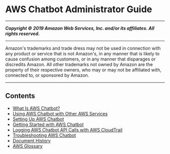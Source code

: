 # AWS Chatbot Administrator Guide

-----
*****Copyright &copy; 2019 Amazon Web Services, Inc. and/or its affiliates. All rights reserved.*****

-----
Amazon's trademarks and trade dress may not be used in 
     connection with any product or service that is not Amazon's, 
     in any manner that is likely to cause confusion among customers, 
     or in any manner that disparages or discredits Amazon. All other 
     trademarks not owned by Amazon are the property of their respective
     owners, who may or may not be affiliated with, connected to, or 
     sponsored by Amazon.

-----
## Contents
+ [What Is AWS Chatbot?](what-is.md)
+ [Using AWS Chatbot with Other AWS Services](related-services.md)
+ [Setting Up AWS Chatbot](setting-up.md)
+ [Getting Started with AWS Chatbot](getting-started.md)
+ [Logging AWS Chatbot API Calls with AWS CloudTrail](logging-using-cloudtrail.md)
+ [Troubleshooting AWS Chatbot](chatbot-troubleshooting.md)
+ [Document History](doc-history.md)
+ [AWS Glossary](glossary.md)